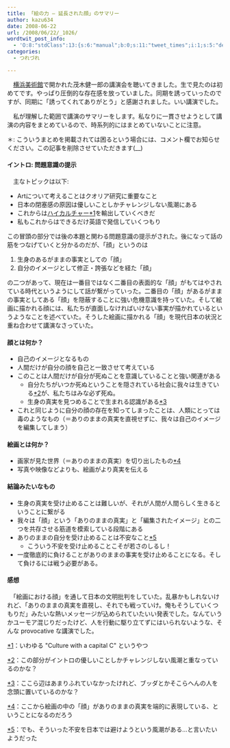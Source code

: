 ```yaml
---
title: 「絵の力 – 延長された顔」のサマリー
author: kazu634
date: 2008-06-22
url: /2008/06/22/_1026/
wordtwit_post_info:
  - 'O:8:"stdClass":13:{s:6:"manual";b:0;s:11:"tweet_times";i:1;s:5:"delay";i:0;s:7:"enabled";i:1;s:10:"separation";s:2:"60";s:7:"version";s:3:"3.7";s:14:"tweet_template";b:0;s:6:"status";i:2;s:6:"result";a:0:{}s:13:"tweet_counter";i:2;s:13:"tweet_log_ids";a:1:{i:0;i:4093;}s:9:"hash_tags";a:0:{}s:8:"accounts";a:1:{i:0;s:7:"kazu634";}}'
categories:
  - つれづれ

---
```

<div class="section">
<p>
    　<a href="http://www.yaf.or.jp/yma/" onclick="__gaTracker('send', 'event', 'outbound-article', 'http://www.yaf.or.jp/yma/', '横浜美術館');" target="_blank">横浜美術館</a>で開かれた茂木健一郎の講演会を聴いてきました。生で見たのは初めてです。やっぱり圧倒的な存在感を放っていました。同期を誘っていったのですが、同期に「誘ってくれてありがとう」と感謝されました。いい講演でした。
</p>
  
<p>
    　私が理解した範囲で講演のサマリーをします。私なりに一貫させようとして講演の内容をまとめているので、時系列的にはまとめていないことに注意。
</p>
  
<p>
    ＊: こういうまとめを掲載されては困るという場合には、コメント欄でお知らせください。この記事を削除させていただきます(__)
</p>
  
<p>
<a name="seemore"></a>
</p>
  
<h4>
    イントロ: 問題意識の提示
</h4>
  
<p>
    　主なトピックは以下:
</p>
  
<ul>
<li>
      Artについて考えることはクオリア研究に重要なこと
</li>
<li>
      日本の閉塞感の原因は優しいことしかチャレンジしない風潮にある
</li>
<li>
      これからは<a href="http://ja.wikipedia.org/wiki/%E3%83%8F%E3%82%A4%E3%82%AB%E3%83%AB%E3%83%81%E3%83%A3%E3%83%BC" onclick="__gaTracker('send', 'event', 'outbound-article', 'http://ja.wikipedia.org/wiki/%E3%83%8F%E3%82%A4%E3%82%AB%E3%83%AB%E3%83%81%E3%83%A3%E3%83%BC', 'ハイカルチャー');" target="_blank">ハイカルチャー</a><span class="footnote"><a href="/sirocco634/#f1" name="fn1" title="いわゆる &#34;Culture with a capital C&#34; というやつ">*1</a></span>を輸出していくべきだ
</li>
<li>
      私もこれからはできるだけ英語で発信していくつもり
</li>
</ul>
  
<p>
    この冒頭の部分では後の本題と関わる問題意識の提示がされた。後になって話の筋をつなげていくと分かるのだが、「顔」というのは
</p>
  
<ol>
<li>
      生身のあるがままの事実としての「顔」
</li>
<li>
      自分のイメージとして修正・誇張などを経た「顔」
</li>
</ol>
  
<p>
    の二つがあって、現在は一番目ではなく二番目の表面的な「顔」がもてはやされている時代というようにして話が繋がっていった。二番目の「顔」があるがままの事実としてある「顔」を隠蔽することに強い危機意識を持っていた。そして絵画に描かれる顔には、私たちが直面しなければいけない事実が描かれているというようなことを述べていた。そうした絵画に描かれる「顔」を現代日本の状況と重ね合わせて講演なさっていた。
</p>
  
<h4>
    顔とは何か？
</h4>
  
<ul>
<li>
      自己のイメージとなるもの
</li>
<li>
      人間だけが自分の顔を自己と一致させて考えている
</li>
<li>
      このことは人間だけが自分が死ぬことを意識していることと強い関連がある <ul>
<li>
          自分たちがいつか死ぬということを隠されている社会に我々は生きている<span class="footnote"><a href="/sirocco634/#f2" name="fn2" title="この部分がイントロの優しいことしかチャレンジしない風潮と重なっているのかな？">*2</a></span>が、私たちはみな必ず死ぬ。
</li>
<li>
          生身の真実を見つめることで生まれる認識がある<span class="footnote"><a href="/sirocco634/#f3" name="fn3" title="ここら辺はあまりふれていなかったけれど、ブッダとかそこらへんの人を念頭に置いているのかな？">*3</a></span>
</li>
</ul>
</li>
    
<li>
      これと同じように自分の顔の存在を知ってしまったことは、人類にとっては毒のようなもの（＝ありのままの真実を直視せずに、我々は自己のイメージを編集してしまう）
</li>
</ul>
  
<h4>
    絵画とは何か？
</h4>
  
<ul>
<li>
      画家が見た世界（＝ありのままの真実）を切り出したもの<span class="footnote"><a href="/sirocco634/#f4" name="fn4" title="ここから絵画の中の「顔」がありのままの真実を端的に表現している、ということになるのだろう">*4</a></span>
</li>
<li>
      写真や映像などよりも、絵画がより真実を伝える
</li>
</ul>
  
<h4>
    結論みたいなもの
</h4>
  
<ul>
<li>
      生身の真実を受け止めることは難しいが、それが人間が人間らしく生きるということに繋がる
</li>
<li>
      我々は「顔」という「ありのままの真実」と「編集されたイメージ」との二つを共存させる筋道を模索している段階にある
</li>
<li>
      ありのままの自分を受け止めることは不安なこと<span class="footnote"><a href="/sirocco634/#f5" name="fn5" title="でも、そういった不安を日本では避けようという風潮がある…と言いたいようだった">*5</a></span> <ul>
<li>
          こういう不安を受け止めることこそが若さのしるし！
</li>
</ul>
</li>
    
<li>
      一度徹底的に負けることがありのままの事実を受け止めることになる。そして負けるには戦う必要がある。
</li>
</ul>
  
<h4>
    感想
</h4>
  
<p>
    　「絵画における顔」を通して日本の文明批判をしていた。乱暴かもしれないけれど、「ありのままの真実を直視し、それでも戦っていけ。俺もそうしていくつもりだ」みたいな熱いメッセージが込められていたいい発表でした。なんていうかユーモア混じりだったけど、人を行動に駆り立てずにはいられないような、そんな provocative な講演でした。
</p>
</div>

<div class="footnote">
<p class="footnote">
<a href="/sirocco634/#fn1" name="f1">*1</a>：いわゆる "Culture with a capital C" というやつ
</p>
  
<p class="footnote">
<a href="/sirocco634/#fn2" name="f2">*2</a>：この部分がイントロの優しいことしかチャレンジしない風潮と重なっているのかな？
</p>
  
<p class="footnote">
<a href="/sirocco634/#fn3" name="f3">*3</a>：ここら辺はあまりふれていなかったけれど、ブッダとかそこらへんの人を念頭に置いているのかな？
</p>
  
<p class="footnote">
<a href="/sirocco634/#fn4" name="f4">*4</a>：ここから絵画の中の「顔」がありのままの真実を端的に表現している、ということになるのだろう
</p>
  
<p class="footnote">
<a href="/sirocco634/#fn5" name="f5">*5</a>：でも、そういった不安を日本では避けようという風潮がある…と言いたいようだった
</p>
</div>